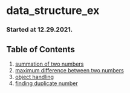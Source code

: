 # data_structure_ex

### Started at 12.29.2021.

## Table of Contents
1. [summation of two numbers](https://github.com/garlicvread/data_structure_ex/blob/main/001.summation_of_two_numbers.py)
2. [maximum difference between two numbers](https://github.com/garlicvread/data_structure_ex/blob/main/002.maximum_diff_btw._two_numbers.py)
3. [object handling](https://github.com/garlicvread/data_structure_ex/blob/main/003.object_handling.py)
4. [finding duplicate number](https://github.com/garlicvread/data_structure_ex/blob/main/004.finding_duplicate_number.py)
